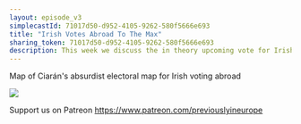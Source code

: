 ```yaml
---
layout: episode_v3
simplecastId: 71017d50-d952-4105-9262-580f5666e693
title: "Irish Votes Abroad To The Max"
sharing_token: 71017d50-d952-4105-9262-580f5666e693
description: This week we discuss the in theory upcoming vote for Irish voting abroad in the presidential election, but more importantly the concept of voting abroad itself. It can be a mixed bag, maybe? 
---
```


<p>Map of Ciarán's absurdist electoral map for Irish voting abroad </p>

<img src="https://previouslyineurope.eu/assets/images/IrishForeignMap-World.png">

<p>Support us on Patreon <a href="https://www.patreon.com/previouslyineurope">https://www.patreon.com/previouslyineurope</a></p>
